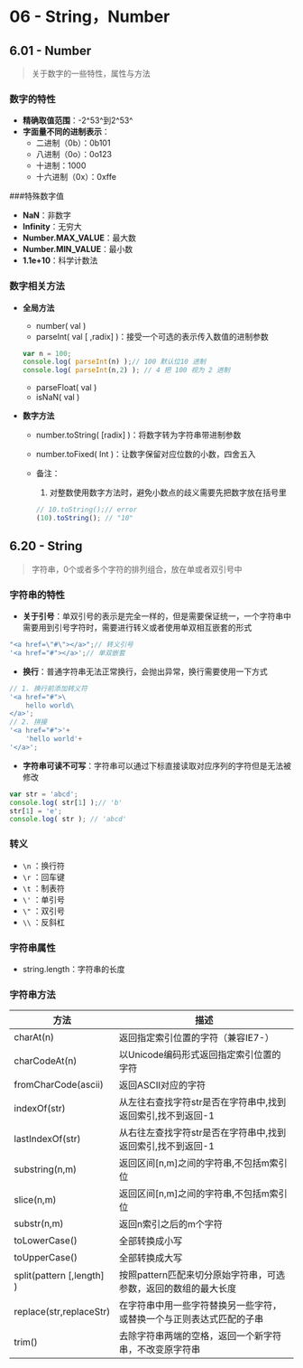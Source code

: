 # 06 - String，Number

## 6.01 - Number

> 关于数字的一些特性，属性与方法

### **数字的特性**

- **精确取值范围**：-2^53^到2^53^
- **字面量不同的进制表示**：
  - 二进制（0b）：0b101
  - 八进制（0o）：0o123
  - 十进制：1000
  - 十六进制（0x）：0xffe

###特殊数字值

- **NaN**：非数字
- **Infinity**：无穷大
- **Number.MAX_VALUE**：最大数
- **Number.MIN_VALUE**：最小数
- **1.1e+10**：科学计数法

### 数字相关方法

- **全局方法**

  - number( val )
  - parseInt( val [ ,radix] )：接受一个可选的表示传入数值的进制参数

  ```js
  var n = 100;
  console.log( parseInt(n) );// 100 默认位10 进制
  console.log( parseInt(n,2) ); // 4 把 100 视为 2 进制
  ```

  - parseFloat( val )
  - isNaN( val )

- **数字方法**

  - number.toString( [radix] )：将数字转为字符串带进制参数

  - number.toFixed( Int )：让数字保留对应位数的小数，四舍五入

  - 备注：

    1. 对整数使用数字方法时，避免小数点的歧义需要先把数字放在括号里

    ```js
    // 10.toString();// error
    (10).toString(); // "10"
    ```

## 6.20 - String

> 字符串，0个或者多个字符的排列组合，放在单或者双引号中

### 字符串的特性

- **关于引号**：单双引号的表示是完全一样的，但是需要保证统一，一个字符串中需要用到引号字符时，需要进行转义或者使用单双相互嵌套的形式

```js
"<a href=\"#\"></a>";// 转义引号
'<a href="#"></a>';// 单双嵌套
```

- **换行**：普通字符串无法正常换行，会抛出异常，换行需要使用一下方式

```js
// 1. 换行前添加转义符
'<a href="#">\
	hello world\
</a>';
// 2. 拼接
'<a href="#">'+
	'hello world'+
'</a>';

```

- **字符串可读不可写**：字符串可以通过下标直接读取对应序列的字符但是无法被修改

```js
var str = 'abcd';
console.log( str[1] );// 'b'
str[1] = 'e';
console.log( str ); // 'abcd'
```

### 转义

- `\n` ：换行符
- `\r` ：回车键
- `\t` ：制表符
- `\'` ：单引号
- `\"` ：双引号
- `\\` ：反斜杠

### 字符串属性

- string.length：字符串的长度

### 字符串方法

| 方法                      | 描述                                                         |
| ------------------------- | ------------------------------------------------------------ |
| charAt(n)                 | 返回指定索引位置的字符（兼容IE7-）                           |
| charCodeAt(n)             | 以Unicode编码形式返回指定索引位置的字符                      |
| fromCharCode(ascii)       | 返回ASCII对应的字符                                          |
| indexOf(str)              | 从左往右查找字符str是否在字符串中,找到返回索引,找不到返回-1  |
| lastIndexOf(str)          | 从右往左查找字符str是否在字符串中,找到返回索引,找不到返回-1  |
| substring(n,m)            | 返回区间[n,m]之间的字符串,不包括m索引位                      |
| slice(n,m)                | 返回区间[n,m]之间的字符串,不包括m索引位                      |
| substr(n,m)               | 返回n索引之后的m个字符                                       |
| toLowerCase()             | 全部转换成小写                                               |
| toUpperCase()             | 全部转换成大写                                               |
| split(pattern [,length] ) | 按照pattern匹配来切分原始字符串，可选参数，返回的数组的最大长度 |
| replace(str,replaceStr)   | 在字符串中用一些字符替换另一些字符，或替换一个与正则表达式匹配的子串 |
| trim()                    | 去除字符串两端的空格，返回一个新字符串，不改变原字符串       |

